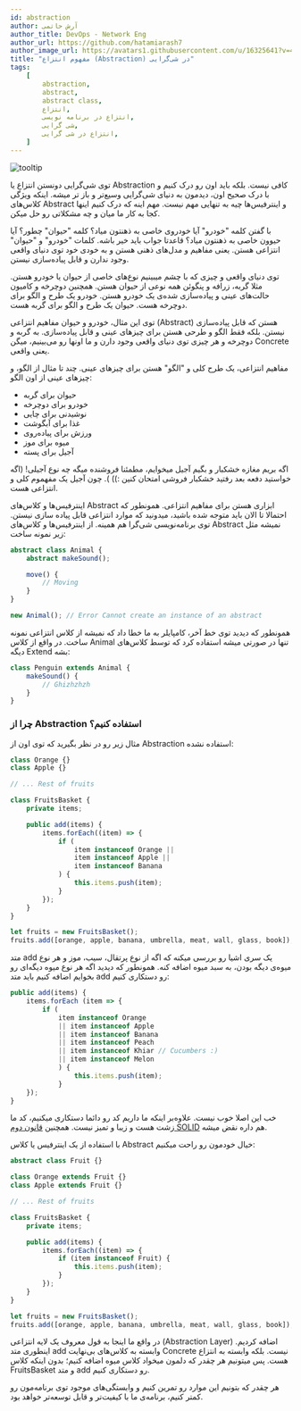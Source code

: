 ```yaml
---
id: abstraction
author: آرش حاتمی
author_title: DevOps - Network Eng
author_url: https://github.com/hatamiarash7
author_image_url: https://avatars1.githubusercontent.com/u/16325641?v=4
title: "مفهوم انتزاع (Abstraction) در شی‌گرایی"
tags:
    [
        abstraction,
        abstract,
        abstract class,
        انتزاع,
        انتزاع در برنامه نویسی,
        شی گرایی,
        انتزاع در شی گرایی,
    ]
---
```


![tooltip](/img/blog/55.webp)

توی شی‌گرایی دونستن انتزاع یا Abstraction کافی نیست. بلکه باید اون رو درک کنیم و با درک صحیح اون، دیدمون به دنیای شی‌گرایی وسیع‌تر و باز تر میشه. اینکه ویژگی کلاس‌های Abstract و اینترفیس‌ها چیه به تنهایی مهم نیست. مهم اینه که درک کنیم اینها کجا به کار ما میان و چه مشکلاتی رو حل میکن.

<!--truncate-->

با گفتن کلمه "خودرو" آیا خودروی خاصی به ذهنتون میاد؟ کلمه "حیوان" چطور؟ آیا حیوون خاصی به ذهنتون میاد؟ قاعدتا جواب باید خیر باشه. کلمات "خودرو" و "حیوان" انتزاعی هستن. یعنی مفاهیم و مدل‌های ذهنی هستن و به خودی خود توی دنیای واقعی وجود ندارن و قابل پیاده‌سازی نیستن.

توی دنیای واقعی و چیزی که با چشم میبینیم نوع‌های خاصی از حیوان یا خودرو هستن. مثلا گربه، زرافه و پنگوئن همه نوعی از حیوان هستن. همچنین دوچرخه و کامیون حالت‌های عینی و پیاده‌سازی شده‌ی یک خودرو هستن. خودرو یک طرح و الگو برای دوچرخه هست. حیوان یک طرح و الگو برای گربه هست.

توی این مثال، خودرو و حیوان مفاهیم انتزاعی (Abstract) هستن که قابل پیاده‌سازی نیستن. بلکه فقط الگو و طرحی هستن برای چیزهای عینی و قابل پیاده‌سازی. به گربه و دوچرخه و هر چیزی توی دنیای واقعی وجود دارن و ما اونها رو می‌بینیم، میگن Concrete یعنی واقعی.

مفاهیم انتزاعی، یک طرح کلی و "الگو" هستن برای چیزهای عینی. چند تا مثال از الگو، و چیزهای عینی از اون الگو:

-   حیوان برای گربه
-   خودرو برای دوچرخه
-   نوشیدنی برای چایی
-   غذا برای آبگوشت
-   ورزش برای پیاده‌روی
-   میوه برای موز
-   آجیل برای پسته

اگه بریم مغازه خشکبار و بگیم آجیل میخوایم، مطمئنا فروشنده میگه چه نوع آجیلی! (اگه خواستید دفعه بعد رفتید خشکبار فروشی امتحان کنین :)) ). چون آجیل یک مفهموم کلی و انتزاعی هست.

اینترفیس‌ها و کلاس‌های Abstract ابزاری هستن برای مفاهیم انتزاعی. همونطور که احتمالا تا الان باید متوجه شده باشید، میدونید که موارد انتزاعی قابل پیاده سازی نیستن. توی برنامه‌نویسی شی‌گرا هم همینه. از اینترفیس‌ها و کلاس‌های Abstract نمیشه مثل زیر نمونه ساخت:

```typescript
abstract class Animal {
    abstract makeSound();

    move() {
        // Moving
    }
}

new Animal(); // Error Cannot create an instance of an abstract
```

همونطور که دیدید توی خط آخر، کامپایلر به ما خطا داد که نمیشه از کلاس انتزاعی نمونه ساخت. در واقع از کلاس Animal تنها در صورتی میشه استفاده کرد که توسط کلاس‌های دیگه Extend بشه:

```typescript
class Penguin extends Animal {
    makeSound() {
        // Ghizhzhzh
    }
}
```

### چرا از Abstraction استفاده کنیم؟

مثال زیر رو در نظر بگیرید که توی اون از Abstraction استفاده نشده:

```typescript
class Orange {}
class Apple {}

// ... Rest of fruits

class FruitsBasket {
    private items;

    public add(items) {
        items.forEach((item) => {
            if (
                item instanceof Orange ||
                item instanceof Apple ||
                item instanceof Banana
            ) {
                this.items.push(item);
            }
        });
    }
}

let fruits = new FruitsBasket();
fruits.add([orange, apple, banana, umbrella, meat, wall, glass, book]);
```

متد add یک سری اشیا رو بررسی میکنه که اگه از نوع پرتقال، سیب، موز و هر نوع میوه‌ی دیگه بودن، به سبد میوه اضافه کنه. همونطور که دیدید اگه هر نوع میوه دیگه‌ای رو بخوایم اضافه کنیم باید متد add رو دستکاری کنیم:

```typescript
public add(items) {
    items.forEach (item => {
        if (
            item instanceof Orange
            || item instanceof Apple
            || item instanceof Banana
            || item instanceof Peach
            || item instanceof Khiar // Cucumbers :)
            || item instanceof Melon
            ) {
                this.items.push(item);
            }
    });
}
```

خب این اصلا خوب نیست. علاوه‌بر اینکه ما داریم کد رو دائما دستکاری میکنیم، کد ما زشت هست و زیبا و تمیز نیست. همچنین [قانون دوم SOLID](https://arash-hatami.ir/solid-principles/) هم داره نقض میشه.

با استفاده از یک اینترفیس یا کلاس Abstract خیال خودمون رو راحت میکنیم:

```typescript
abstract class Fruit {}

class Orange extends Fruit {}
class Apple extends Fruit {}

// ... Rest of fruits

class FruitsBasket {
    private items;

    public add(items) {
        items.forEach((item) => {
            if (item instanceof Fruit) {
                this.items.push(item);
            }
        });
    }
}

let fruits = new FruitsBasket();
fruits.add([orange, apple, banana, umbrella, meat, wall, glass, book]);
```

در واقع ما اینجا به قول معروف یک لایه انتزاعی (Abstraction Layer) اضافه کردیم. اینطوری متد add وابسته به کلاس‌های بی‌نهایت Concrete نیست. بلکه وابسته به انتزاع هست. پس میتونیم هر چقدر که دلمون میخواد کلاس میوه اضافه کنیم؛ بدون اینکه کلاس FruitsBasket و متد add رو دستکاری کنیم.

هر چقدر که بتونیم این موارد رو تمرین کنیم و وابستگی‌های موجود توی برنامه‌مون رو کمتر کنیم، برنامه‌ی ما با کیفیت‌تر و قابل توسعه‌تر خواهد بود.
